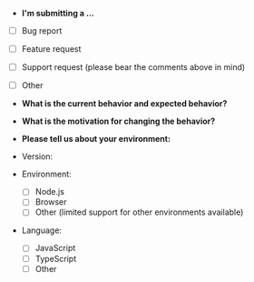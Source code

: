 <!--

For general support, howto, coding and bundling questions, please use the Substrate & Polkadot StackExchange at https://substrate.stackexchange.com/ and get other ecosystem developers involved. This issues in this repository are meant for the tracking of feature requests and bug reports.

While all issues are looked at non-bug and non-features would take quite a bit longer to get to and may yield less than satisfactory responses in this format.

Additionally, please ensure you have done a search on the existing and closed issues before logging a new request. This saves time on all sides.

-->


* **I'm submitting a ...**

<!--- Try and classify your actual report -->

  - [ ] Bug report
  - [ ] Feature request
  - [ ] Support request (please bear the comments above in mind)
  - [ ] Other


* **What is the current behavior and expected behavior?**

<!--- If you're describing a bug, tell us what should happen -->
<!--- If you're suggesting a change/improvement, tell us how it should work -->


* **What is the motivation for changing the behavior?**

<!--- Not obligatory, but suggest a motivation for the request -->
<!--- or ideas how to implement the addition or change -->


* **Please tell us about your environment:**

<!--- Include as many relevant details about the environment you experienced the issue in -->
<!--- Also snsure that you have tested against the latest stable releases if a bug -->

  - Version:
  - Environment:

    - [ ] Node.js
    - [ ] Browser
    - [ ] Other (limited support for other environments available)

  - Language:

    - [ ] JavaScript
    - [ ] TypeScript
    - [ ] Other
